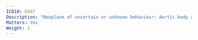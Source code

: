 ```yaml
---
ICD10: D447
Description: "Neoplasm of uncertain or unknown behaviour: Aortic body and other paraganglia"
Matters: Yes
Weight: 1
---
```


